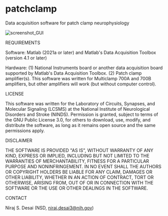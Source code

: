 # patchclamp
Data acquisition software for patch clamp neurophysiology

![screenshot_GUI](https://user-images.githubusercontent.com/2991703/188282079-a434c57c-d798-4260-ad51-259754ccf6e8.png)

REQUIREMENTS

Software:     Matlab (2021a or later) and Matlab's Data Acquisition Toolbox (version 4.1 or later) 

Hardware:     (1) National Instruments board or another data acquisition board supported by Matlab's Data Acquisition Toolbox. (2) Patch clamp amplifier(s). This software was written for Multiclamp 700A and 700B amplifiers, but other amplifiers will work (but without computer control).


LICENSE

This software was written for the Laboratory of Circuits, Synapses, and Molecular Signaling (LCSMS) at the National Institute of Neurological Disorders and Stroke (NINDS). Permission is granted, subject to terms of the GNU Public License 3.0, for others to download, use, modify, and distribute the software, as long as it remains open source and the same permissions apply. 


DISCLAIMER

THE SOFTWARE IS PROVIDED "AS IS", WITHOUT WARRANTY OF ANY KIND, EXPRESS
OR IMPLIED, INCLUDING BUT NOT LIMITED TO THE WARRANTIES OF 
MERCHANTABILITY, FITNESS FOR A PARTICULAR PURPOSE AND NONINFRINGEMENT. 
IN NO EVENT SHALL THE AUTHORS OR COPYRIGHT HOLDERS BE LIABLE FOR ANY 
CLAIM, DAMAGES OR OTHER LIABILITY, WHETHER IN AN ACTION OF CONTRACT, TORT
OR OTHERWISE, ARISING FROM, OUT OF OR IN CONNECTION WITH THE SOFTWARE OR 
THE USE OR OTHER DEALINGS IN THE SOFTWARE.


CONTACT

Niraj S. Desai (NSD, niraj.desai3@nih.gov)

